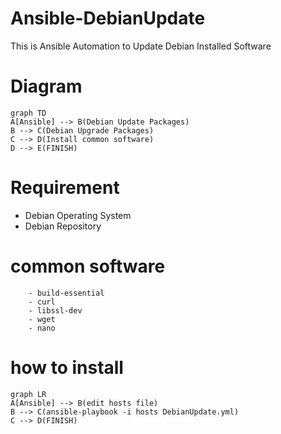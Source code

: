# Ansible-DebianUpdate

This is Ansible Automation to Update Debian Installed Software

# Diagram
```mermaid
graph TD
A[Ansible] --> B(Debian Update Packages)
B --> C(Debian Upgrade Packages)
C --> D(Install common software)
D --> E(FINISH)
```

# Requirement
- Debian Operating System
- Debian Repository

# common software
        - build-essential
        - curl
        - libssl-dev
        - wget
        - nano

# how to install
```mermaid
graph LR
A[Ansible] --> B(edit hosts file)
B --> C(ansible-playbook -i hosts DebianUpdate.yml)
C --> D(FINISH)
